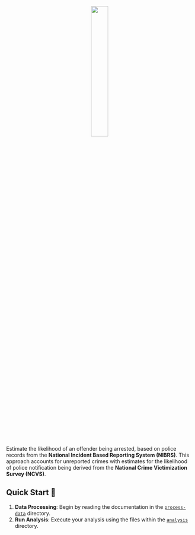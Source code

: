 <div style="text-align: center;">
  <img src="./figures/main_fig.png" style="width: 30%;">
</div>

Estimate the likelihood of an offender being arrested, based on police records
from the **National Incident Based Reporting System (NIBRS)**. This approach
accounts for unreported crimes with estimates for the likelihood of police
notification being derived from the **National Crime Victimization Survey
(NCVS)**.

## Quick Start 🚀

1. **Data Processing**: Begin by reading the documentation in the [`process-data`](./process-data) directory.
2. **Run Analysis**: Execute your analysis using the files within the [`analysis`](./analysis) directory.
